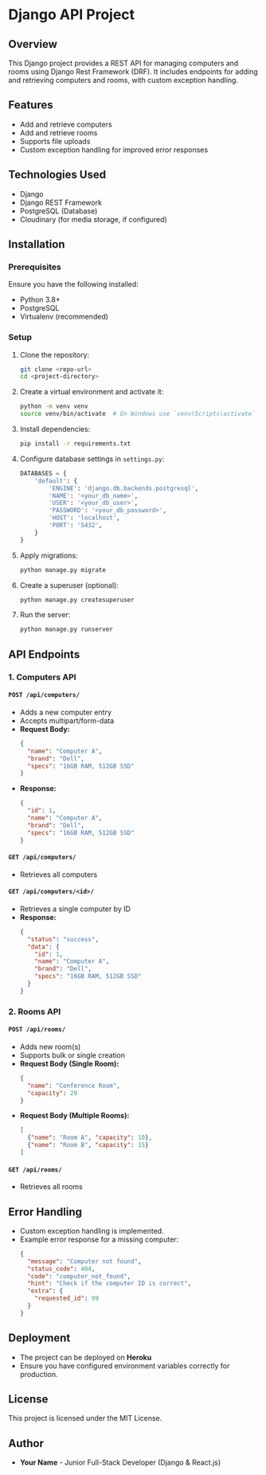 # Django API Project

## Overview
This Django project provides a REST API for managing computers and rooms using Django Rest Framework (DRF). It includes endpoints for adding and retrieving computers and rooms, with custom exception handling.

## Features
- Add and retrieve computers
- Add and retrieve rooms
- Supports file uploads
- Custom exception handling for improved error responses

## Technologies Used
- Django
- Django REST Framework
- PostgreSQL (Database)
- Cloudinary (for media storage, if configured)

## Installation

### Prerequisites
Ensure you have the following installed:
- Python 3.8+
- PostgreSQL
- Virtualenv (recommended)

### Setup
1. Clone the repository:
   ```sh
   git clone <repo-url>
   cd <project-directory>
   ```
2. Create a virtual environment and activate it:
   ```sh
   python -m venv venv
   source venv/bin/activate  # On Windows use `venv\Scripts\activate`
   ```
3. Install dependencies:
   ```sh
   pip install -r requirements.txt
   ```
4. Configure database settings in `settings.py`:
   ```python
   DATABASES = {
       'default': {
           'ENGINE': 'django.db.backends.postgresql',
           'NAME': '<your_db_name>',
           'USER': '<your_db_user>',
           'PASSWORD': '<your_db_password>',
           'HOST': 'localhost',
           'PORT': '5432',
       }
   }
   ```
5. Apply migrations:
   ```sh
   python manage.py migrate
   ```
6. Create a superuser (optional):
   ```sh
   python manage.py createsuperuser
   ```
7. Run the server:
   ```sh
   python manage.py runserver
   ```

## API Endpoints

### 1. Computers API
#### `POST /api/computers/`
- Adds a new computer entry
- Accepts multipart/form-data
- **Request Body:**
  ```json
  {
    "name": "Computer A",
    "brand": "Dell",
    "specs": "16GB RAM, 512GB SSD"
  }
  ```
- **Response:**
  ```json
  {
    "id": 1,
    "name": "Computer A",
    "brand": "Dell",
    "specs": "16GB RAM, 512GB SSD"
  }
  ```

#### `GET /api/computers/`
- Retrieves all computers

#### `GET /api/computers/<id>/`
- Retrieves a single computer by ID
- **Response:**
  ```json
  {
    "status": "success",
    "data": {
      "id": 1,
      "name": "Computer A",
      "brand": "Dell",
      "specs": "16GB RAM, 512GB SSD"
    }
  }
  ```

### 2. Rooms API
#### `POST /api/rooms/`
- Adds new room(s)
- Supports bulk or single creation
- **Request Body (Single Room):**
  ```json
  {
    "name": "Conference Room",
    "capacity": 20
  }
  ```
- **Request Body (Multiple Rooms):**
  ```json
  [
    {"name": "Room A", "capacity": 10},
    {"name": "Room B", "capacity": 15}
  ]
  ```

#### `GET /api/rooms/`
- Retrieves all rooms

## Error Handling
- Custom exception handling is implemented.
- Example error response for a missing computer:
  ```json
  {
    "message": "Computer not found",
    "status_code": 404,
    "code": "computer_not_found",
    "hint": "Check if the computer ID is correct",
    "extra": {
      "requested_id": 99
    }
  }
  ```

## Deployment
- The project can be deployed on **Heroku**
- Ensure you have configured environment variables correctly for production.

## License
This project is licensed under the MIT License.

## Author
- **Your Name** - Junior Full-Stack Developer (Django & React.js)

